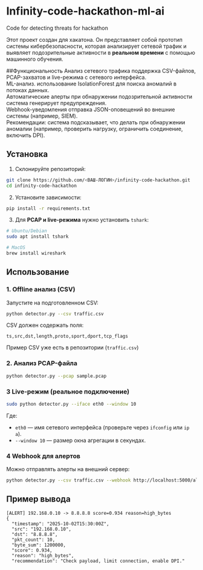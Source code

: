 # Infinity-code-hackathon-ml-ai
Code for detecting threats for hackathon 

Этот проект создан для хакатона. Он представляет собой прототип системы кибербезопасности, которая анализирует сетевой трафик и выявляет подозрительные активности в **реальном времени** с помощью машинного обучения.

##Функциональность
Анализ сетевого трафика поддержка CSV-файлов, PCAP-захватов и live-режима с сетевого интерфейса.  
ML-анализ. использование IsolationForest для поиска аномалий в потоках данных.  
Автоматические алерты при обнаружении подозрительной активности система генерирует предупреждения.  
Webhook-уведомления отправка JSON-оповещений во внешние системы (например, SIEM).  
Рекомендации: система подсказывает, что делать при обнаружении аномалии (например, проверить нагрузку, ограничить соединение, включить DPI).  

##  Установка
1. Склонируйте репозиторий:
```bash
git clone https://github.com/<ВАШ-ЛОГИН>/infinity-code-hackathon.git
cd infinity-code-hackathon
```

2. Установите зависимости:
```bash
pip install -r requirements.txt
```

3. Для **PCAP и live-режима** нужно установить `tshark`:
```bash
# Ubuntu/Debian
sudo apt install tshark

# MacOS
brew install wireshark
```

##  Использование

### 1. Offline анализ (CSV)
Запустите на подготовленном CSV:
```bash
python detector.py --csv traffic.csv
```
CSV должен содержать поля:
```
ts,src,dst,length,proto,sport,dport,tcp_flags
```
Пример CSV уже есть в репозитории (`traffic.csv`)

### 2. Анализ PCAP-файла
```bash
python detector.py --pcap sample.pcap
```

### 3 Live-режим (реальное подключение)
```bash
sudo python detector.py --iface eth0 --window 10
```
Где:
- `eth0` — имя сетевого интерфейса (проверьте через `ifconfig` или `ip a`).
- `--window 10` — размер окна агрегации в секундах.

### 4 Webhook для алертов
Можно отправлять алерты на внешний сервер:
```bash
python detector.py --csv traffic.csv --webhook http://localhost:5000/alert
```

## Пример вывода
```text
[ALERT] 192.168.0.10 -> 8.8.8.8 score=0.934 reason=high_bytes
{
  "timestamp": "2025-10-02T15:30:00Z",
  "src": "192.168.0.10",
  "dst": "8.8.8.8",
  "pkt_count": 10,
  "byte_sum": 1200000,
  "score": 0.934,
  "reason": "high_bytes",
  "recommendation": "Check payload, limit connection, enable DPI."
